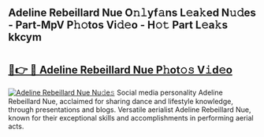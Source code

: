 ## Adeline Rebeillard Nue O𝚗𝚕yf𝚊ns L𝚎a𝚔ed N𝚞𝚍es - Part-MpV P𝚑𝚘tos Vi𝚍𝚎o - H𝚘𝚝 Part L𝚎a𝚔s kkcym

# <h2><a href="http://kf9j6i.oniu.top/?m=Adeline+Rebeillard+Nue">🔗👉 🔴 Adeline Rebeillard Nue P𝚑ot𝚘𝚜 V𝚒d𝚎o</a></h2>

[![Adeline Rebeillard Nue Nu𝚍e𝚜](https://i.imgur.com/0qMVB7G.gif)](http://kf9j6i.oniu.top/?m=Adeline+Rebeillard+Nue)
Social media personality Adeline Rebeillard Nue, acclaimed for sharing dance and lifestyle knowledge, through presentations and blogs. Versatile aerialist Adeline Rebeillard Nue, known for their exceptional skills and accomplishments in performing aerial acts.  
